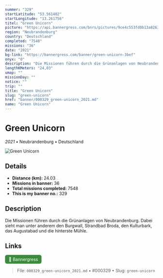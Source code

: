 ```yaml
---
nummer: "329"
startLatitude: "53.561402"
startLongitude: "13.261756"
titel: "Green Unicorn"
picture: "https://api.bannergress.com/bnrs/pictures/9ce4c553fd0b13a82631b446fe3d73ed"
region: "Neubrandenburg"
country: "Deutschland"
completed: "7548"
missions: "36"
date: "2021"
bg-link: "https://bannergress.com/banner/green-unicorn-3bef"
onyx: "0"
description: "Die Missionen führen durch die Grünanlagen von Neubrandenburg. Dabei sieht man unter anderem den Burgwall, Strandbad Broda, den Kulturbark, das Augustabad und die hinterste Mühle."
lengthKMeters: "24,03"
umap: ""
missionDay: ""
notice: ""
trip: ""
title: "Green Unicorn"
slug: "green-unicorn"
href: "banner/000329_green-unicorn_2021.md"
name: "Green Unicorn"
---
```

# Green Unicorn

*2021* • Neubrandenburg • Deutschland

![Green Unicorn](https://api.bannergress.com/bnrs/pictures/9ce4c553fd0b13a82631b446fe3d73ed)



## Details
- **Distance (km):** 24.03
- **Missions in banner:** 36
- **Total missions completed:** 7548
- **This is my banner no.:** 329



## Description
Die Missionen führen durch die Grünanlagen von Neubrandenburg. Dabei sieht man unter anderem den Burgwall, Strandbad Broda, den Kulturbark, das Augustabad und die hinterste Mühle.



## Links
<a href="https://bannergress.com/banner/green-unicorn-3bef" target="_blank" style="display:inline-block;margin-right:8px;padding:6px 12px;background:#3c8b3c;color:#fff;text-decoration:none;border-radius:6px;">🔗 Bannergress</a>



> File: `000329_green-unicorn_2021.md`
> • #000329
> • Slug: `green-unicorn`
